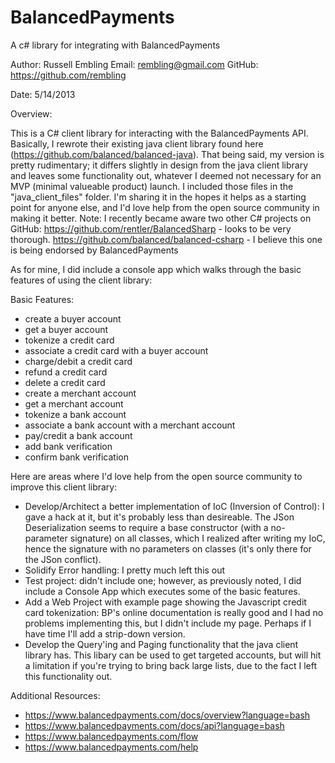 BalancedPayments
================

A c# library for integrating with BalancedPayments

﻿Author: Russell Embling
Email: rembling@gmail.com
GitHub: https://github.com/rembling

Date: 5/14/2013

Overview:

This is a C# client library for interacting with the BalancedPayments API. Basically, I rewrote their existing java client library
found here (https://github.com/balanced/balanced-java). That being said, my version is pretty rudimentary; it differs slightly in design from the java client library
and leaves some functionality out, whatever I deemed not necessary for an MVP (minimal valueable product) launch. I included those files in the "java_client_files" folder. 
I'm sharing it in the hopes it helps as a starting point for anyone else, and I'd love help from the open source community in 
making it better. Note: I recently became aware two other C# projects on GitHub:
 https://github.com/rentler/BalancedSharp - looks to be very thorough. 
 https://github.com/balanced/balanced-csharp - I believe this one is being endorsed by BalancedPayments

As for mine, I did include a console app which walks through the basic features of using the client library:
 
Basic Features:

- create a buyer account
- get a buyer account
- tokenize a credit card
- associate a credit card with a buyer account
- charge/debit a credit card
- refund a credit card
- delete a credit card
- create a merchant account
- get a merchant account
- tokenize a bank account
- associate a bank account with a merchant account
- pay/credit a bank account
- add bank verification
- confirm bank verification

Here are areas where I'd love help from the open source community to improve this client library: 

- Develop/Architect a better implementation of IoC (Inversion of Control): I gave a hack at it, but it's probably less than desireable. The JSon Deserialization seems to require a base constructor (with a no-parameter signature) on all classes, which I realized after writing my IoC, hence the signature with no parameters on classes (it's only there for the JSon conflict). 
- Solidify Error handling: I pretty much left this out
- Test project: didn't include one; however, as previously noted, I did include a Console App which executes some of the basic features.
- Add a Web Project with example page showing the Javascript credit card tokenization: BP's online documentation is really good and I had no problems implementing this, but I didn't include my page. Perhaps if I have time I'll add a strip-down version.
- Develop the Query'ing and Paging functionality that the java client library has. This libary can be used to get targeted accounts, but will hit a limitation if you're trying to bring back large lists, due to the fact I left this functionality out. 

Additional Resources:
- https://www.balancedpayments.com/docs/overview?language=bash
- https://www.balancedpayments.com/docs/api?language=bash
- https://www.balancedpayments.com/flow
- https://www.balancedpayments.com/help
